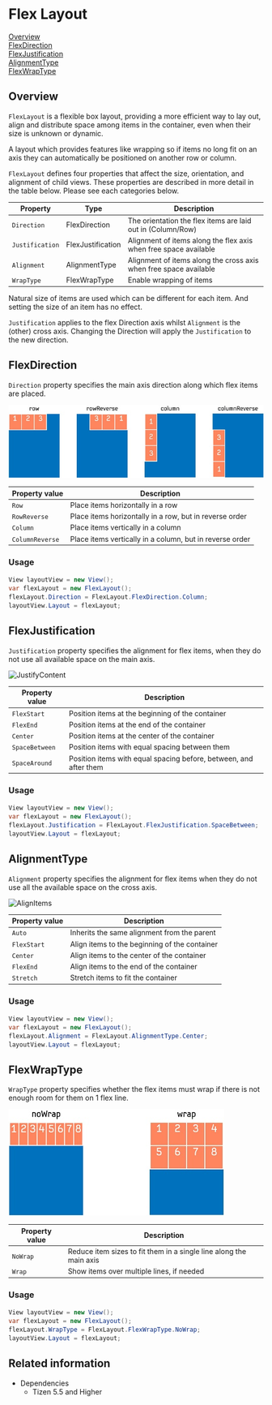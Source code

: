 # Flex Layout

[Overview](#overview)<br>
[FlexDirection](#flexDirection)<br>
[FlexJustification](#flexJustification)<br>
[AlignmentType](#alignmentType)<br>
[FlexWrapType](#flexWrapType)<br>


<a name="overview"></a>
## Overview

`FlexLayout` is a flexible box layout, providing a more efficient way to lay out, align and distribute space among items in the container, even when their size is unknown or dynamic.

A layout which provides features like wrapping so if items no long fit on an axis they can automatically be positioned on another row or column.

`FlexLayout` defines four properties that affect the size, orientation, and alignment of child views. These properties are described in more detail in the table below.
Please see each categories below.

| Property               | Type            | Description |
| -----------------------| --------------- | ------------ |
| `Direction`            | FlexDirection   | The orientation the flex items are laid out in (Column/Row) |
| `Justification`        | FlexJustification | Alignment of items along the flex axis when free space available |
| `Alignment`            | AlignmentType     | Alignment of items along the cross axis when free space available |
| `WrapType`             | FlexWrapType    | Enable wrapping of items |


Natural size of items are used which can be different for each item. And setting the size of an item has no effect.

`Justification` applies to the flex Direction axis whilst `Alignment` is the (other) cross axis. Changing the Direction will apply the `Justification` to the new direction.


<a name="flexDirection"></a>
## FlexDirection

`Direction` property specifies the main axis direction along which flex items are placed.

![FlexDirection](./media/flex-direction.jpg)

| Property value |  Description |
|----------------|--------------|
| `Row`          | Place items horizontally in a row |
| `RowReverse`   | Place items horizontally in a row, but in reverse order |
| `Column`       | Place items vertically in a column |
| `ColumnReverse` | Place items vertically in a column, but in reverse order |

### Usage

```csharp
View layoutView = new View();
var flexLayout = new FlexLayout();
flexLayout.Direction = FlexLayout.FlexDirection.Column;
layoutView.Layout = flexLayout;
```

<a name="flexJustification"></a>
## FlexJustification

`Justification` property specifies the alignment for flex items, when they do not use all available space on the main axis.

![JustifyContent](./media/justify-content.jpg)

| Property value  |   Description |
|-----------------|---------------|
| `FlexStart`     | Position items at the beginning of the container |
| `FlexEnd`       | Position items at the end of the container |
| `Center`        | Position items at the center of the container |
| `SpaceBetween`  |  Position items with equal spacing between them |
| `SpaceAround`   |  Position items with equal spacing before, between, and after them |

### Usage

```csharp
View layoutView = new View();
var flexLayout = new FlexLayout();
flexLayout.Justification = FlexLayout.FlexJustification.SpaceBetween;
layoutView.Layout = flexLayout;
```


<a name="alignmentType"></a>
## AlignmentType

`Alignment` property specifies the alignment for flex items when they do not use all the available space on the cross axis.

![AlignItems](./media/align-items.jpg)

|  Property value  |   Description  |
|------------------|----------------|
|  `Auto`          | Inherits the same alignment from the parent |
|  `FlexStart`     | Align items to the beginning of the container |
|  `Center`        | Align items to the center of the container |
|  `FlexEnd`       | Align items to the end of the container |
|  `Stretch`       | Stretch items to fit the container |

### Usage

```csharp
View layoutView = new View();
var flexLayout = new FlexLayout();
flexLayout.Alignment = FlexLayout.AlignmentType.Center;
layoutView.Layout = flexLayout;
```

<a name="flexWrapType"></a>
## FlexWrapType

`WrapType` property specifies whether the flex items must wrap if there is not enough room for them on 1 flex line.

![FlexWrap](./media/flex-wrap.jpg)

| Property value |  Description  |
|----------------|---------------|
|  `NoWrap`      | Reduce item sizes to fit them in a single line along the main axis |
|  `Wrap`        | Show items over multiple lines, if needed |

### Usage

```csharp
View layoutView = new View();
var flexLayout = new FlexLayout();
flexLayout.WrapType = FlexLayout.FlexWrapType.NoWrap;
layoutView.Layout = flexLayout;
```


## Related information

- Dependencies
  -  Tizen 5.5 and Higher
